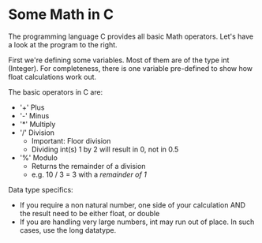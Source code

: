 # Some Math in C

The programming language C provides all basic Math operators.
Let's have a look at the program to the right.

First we're defining some variables. Most of them are of the type int (Integer).
For completeness, there is one variable pre-defined to show how float calculations work out.

The basic operators in C are:
- '+' Plus
- '-' Minus
- '*' Multiply
- '/' Division
    - Important: Floor division
    - Dividing int(s) 1 by 2 will result in 0, not in 0.5
- '%' Modulo
    - Returns the remainder of a division
    - e.g. 10 / 3 = 3 with a *remainder of 1*

Data type specifics:
- If you require a non natural number, one side of your calculation AND the result need to be either float, or double
- If you are handling very large numbers, int may run out of place. In such cases, use the long datatype.


